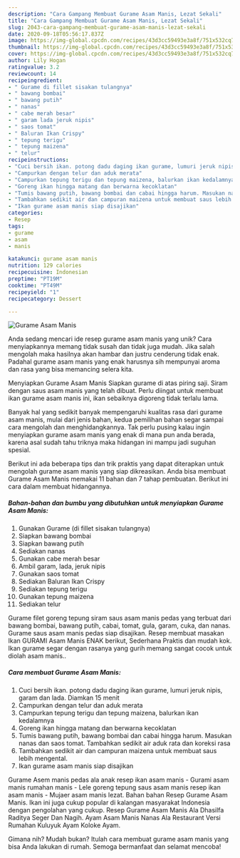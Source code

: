 ```yaml
---
description: "Cara Gampang Membuat Gurame Asam Manis, Lezat Sekali"
title: "Cara Gampang Membuat Gurame Asam Manis, Lezat Sekali"
slug: 2043-cara-gampang-membuat-gurame-asam-manis-lezat-sekali
date: 2020-09-18T05:56:17.837Z
image: https://img-global.cpcdn.com/recipes/43d3cc59493e3a8f/751x532cq70/gurame-asam-manis-foto-resep-utama.jpg
thumbnail: https://img-global.cpcdn.com/recipes/43d3cc59493e3a8f/751x532cq70/gurame-asam-manis-foto-resep-utama.jpg
cover: https://img-global.cpcdn.com/recipes/43d3cc59493e3a8f/751x532cq70/gurame-asam-manis-foto-resep-utama.jpg
author: Lily Hogan
ratingvalue: 3.2
reviewcount: 14
recipeingredient:
- " Gurame di fillet sisakan tulangnya"
- " bawang bombai"
- " bawang putih"
- " nanas"
- " cabe merah besar"
- " garam lada jeruk nipis"
- " saos tomat"
- " Baluran Ikan Crispy"
- " tepung terigu"
- " tepung maizena"
- " telur"
recipeinstructions:
- "Cuci bersih ikan. potong dadu daging ikan gurame, lumuri jeruk nipis, garam dan lada. Diamkan 15 menit"
- "Campurkan dengan telur dan aduk merata"
- "Campurkan tepung terigu dan tepung maizena, balurkan ikan kedalamnya"
- "Goreng ikan hingga matang dan berwarna kecoklatan"
- "Tumis bawang putih, bawang bombai dan cabai hingga harum. Masukan nanas dan saos tomat. Tambahkan sedikit air aduk rata dan koreksi rasa"
- "Tambahkan sedikit air dan campuran maizena untuk membuat saus lebih mengental."
- "Ikan gurame asam manis siap disajikan"
categories:
- Resep
tags:
- gurame
- asam
- manis

katakunci: gurame asam manis 
nutrition: 129 calories
recipecuisine: Indonesian
preptime: "PT19M"
cooktime: "PT49M"
recipeyield: "1"
recipecategory: Dessert

---
```



![Gurame Asam Manis](https://img-global.cpcdn.com/recipes/43d3cc59493e3a8f/751x532cq70/gurame-asam-manis-foto-resep-utama.jpg)

Anda sedang mencari ide resep gurame asam manis yang unik? Cara menyiapkannya memang tidak susah dan tidak juga mudah. Jika salah mengolah maka hasilnya akan hambar dan justru cenderung tidak enak. Padahal gurame asam manis yang enak harusnya sih mempunyai aroma dan rasa yang bisa memancing selera kita.

Menyiapkan Gurame Asam Manis Siapkan gurame di atas piring saji. Siram dengan saus asam manis yang telah dibuat. Perlu diingat untuk membuat ikan gurame asam manis ini, ikan sebaiknya digoreng tidak terlalu lama.

Banyak hal yang sedikit banyak mempengaruhi kualitas rasa dari gurame asam manis, mulai dari jenis bahan, kedua pemilihan bahan segar sampai cara mengolah dan menghidangkannya. Tak perlu pusing kalau ingin menyiapkan gurame asam manis yang enak di mana pun anda berada, karena asal sudah tahu triknya maka hidangan ini mampu jadi suguhan spesial.


Berikut ini ada beberapa tips dan trik praktis yang dapat diterapkan untuk mengolah gurame asam manis yang siap dikreasikan. Anda bisa membuat Gurame Asam Manis memakai 11 bahan dan 7 tahap pembuatan. Berikut ini cara dalam membuat hidangannya.

<!--inarticleads1-->

##### Bahan-bahan dan bumbu yang dibutuhkan untuk menyiapkan Gurame Asam Manis:

1. Gunakan  Gurame (di fillet sisakan tulangnya)
1. Siapkan  bawang bombai
1. Siapkan  bawang putih
1. Sediakan  nanas
1. Gunakan  cabe merah besar
1. Ambil  garam, lada, jeruk nipis
1. Gunakan  saos tomat
1. Sediakan  Baluran Ikan Crispy
1. Sediakan  tepung terigu
1. Gunakan  tepung maizena
1. Sediakan  telur


Gurame filet goreng tepung siram saus asam manis pedas yang terbuat dari bawang bombai, bawang putih, cabai, tomat, gula, garam, cuka, dan nanas. Gurame saus asam manis pedas siap disajikan. Resep membuat masakan Ikan GURAMI Asam Manis ENAK berikut, Sederhana Praktis dan mudah kok. Ikan gurame segar dengan rasanya yang gurih memang sangat cocok untuk diolah asam manis.. 

<!--inarticleads2-->

##### Cara membuat Gurame Asam Manis:

1. Cuci bersih ikan. potong dadu daging ikan gurame, lumuri jeruk nipis, garam dan lada. Diamkan 15 menit
1. Campurkan dengan telur dan aduk merata
1. Campurkan tepung terigu dan tepung maizena, balurkan ikan kedalamnya
1. Goreng ikan hingga matang dan berwarna kecoklatan
1. Tumis bawang putih, bawang bombai dan cabai hingga harum. Masukan nanas dan saos tomat. Tambahkan sedikit air aduk rata dan koreksi rasa
1. Tambahkan sedikit air dan campuran maizena untuk membuat saus lebih mengental.
1. Ikan gurame asam manis siap disajikan


Gurame Asem manis pedas ala anak resep ikan asam manis - Gurami asam manis rumahan manis - Lele goreng tepung saus asam manis resep ikan asam manis - Mujaer asam manis lezat. Bahan bahan Resep Gurame Asam Manis. Ikan ini juga cukup popular di kalangan masyarakat Indonesia dengan pengolahan yang cukup. Resep Gurame Asam Manis Ala Dhasilfa Raditya Seger Dan Nagih. Ayam Asam Manis Nanas Ala Restaurant Versi Rumahan Kuluyuk Ayam Koloke Ayam. 

Gimana nih? Mudah bukan? Itulah cara membuat gurame asam manis yang bisa Anda lakukan di rumah. Semoga bermanfaat dan selamat mencoba!
